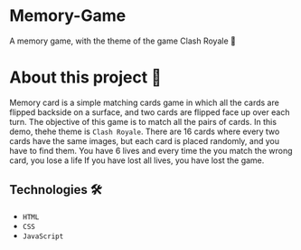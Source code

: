 # Memory-Game
A memory game, with the theme of the game Clash Royale 👑

# About this project 🚀
Memory card is a simple matching cards game in which all the cards are flipped backside on a surface, and two cards are flipped face up over each turn. The objective of this game is to match all the pairs of cards. In this demo, thehe theme is `Clash Royale`. There are 16 cards where every two cards have the same images, but each card is placed randomly, and you have to find them. You have 6 lives and every time the you match the wrong card, you lose a life If you have lost all lives, you have lost the game.

## Technologies 🛠️
* `HTML`
* `CSS`
* `JavaScript`

